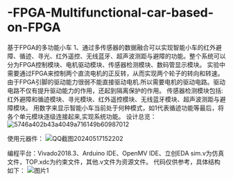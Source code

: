 # -FPGA-Multifunctional-car-based-on-FPGA
基于FPGA的多功能小车 1、通过多传感器的数据融合可以实现智能小车的红外避障、循迹、寻光、红外遥控、无线蓝牙、超声波测距与避障的功能。整个系统可以分为FPGA控制模块、电机驱动模块、传感器检测模块、数码管显示模块。 实验中需要通过FPGA来控制两个直流电机的正反转，从而实现两个轮子的转向和转速。由于FPGA引脚的驱动能力很弱不能直接驱动电机.所以需要电机的驱动电路。驱动电路不仅有提升驱动能力的作用，还起到隔离保护的作用。 传感器检测模块包括:红外避障和循迹模块、寻光模块、红外遥控模块、无线蓝牙模块、超声波测距与避障模块。 用数字来显示智能小车当前处于何种模式，如1代表循迹功能等最后，将各个单元模块逐级连接起来,实现系统功能。 
设计总览：
![5746a402b43a4049a716149b60987012](https://github.com/kianakaslanna/-FPGA-Multifunctional-car-based-on-FPGA/assets/90885688/53100097-f74e-4fd0-ad97-a7608d7df9ab)

使用元器件：
![QQ截图20240517152202](https://github.com/kianakaslanna/-FPGA-Multifunctional-car-based-on-FPGA/assets/90885688/6ca75d0d-c958-4197-9ddf-016ee2b4a806)

编程平台：Vivado2018.3、Arduino IDE、OpenMV IDE、立创EDA
sim.v为仿真文件，TOP.xdc为约束文件，其他.v文件为资源文件。
代码仅供参考，具体结构如下：
![图片1](https://github.com/kianakaslanna/-FPGA-Multifunctional-car-based-on-FPGA/assets/90885688/737e2ffa-89da-4a3d-948d-be2b39119269)
